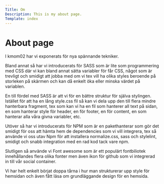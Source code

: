 ```yaml
---
Title: Om
Description: This is my about page.
Template: index
---
```


About page
==========================


I kmom02 har vi exponerats för nya spännande tekniker.

Bland annat så har vi introducerats för SASS som är lite som programmering med CSS där vi kan bland annat sätta variabler för får CSS, något som är trevligt och smidigt att jobba med om vi tex vill ha olika styles beroende på storleken på skärmen och kan då enkelt öka eller minska värdet på variablen.

En till fördel med SASS är att vi för en bättre struktur för själva stylingen.
Istället för att ha en lång style.css fil så kan vi dela upp den till flera mindre hanterbara fragment, tex som kan vi ha en fil som hanterer all text på sidan, en som hanterar style för header, en för footer, en för content, en som hanterar alla våra givna variabler, etc.

Utöver så har vi introducerats för NPM som är en pakethanterar som gör det smidigt för oss att hämta hem de dependencies som vi vill integrera, tex så använde vi oss utav Npm för att installera normalize.css, sass och stylelint, smidigt och snabb integration med en rad kod tack vare npm.

Slutligen så använde vi Font awesome som är ett populärt fontbiliotek innehållandes flera olika fonter men även ikon för github som vi integrerad in till vår social container.

Vi har helt enkelt börjat doppa tårna i hur man strukturerar upp style för hemsidan och även fått läsa om grundläggande design för en hemsida.


